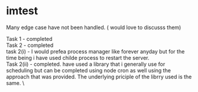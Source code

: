 # imtest

Many edge case have not been handled. ( would love to discusss them)

Task 1 - completed \
Task 2 - completed \
task 2(i) - I would prefea process manager like forever anyday but for the time being i have used childe process to restart the server. \
Task 2(ii) - completed. have used a library that i generally use for scheduling but can be completed using node cron as well using the approach that was provided. The underlying priciple of the librry used is the same. \ 
